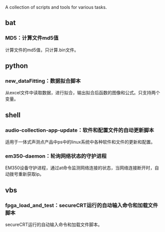 A collection of scripts and tools for various tasks.

## bat

### MD5：计算文件md5值

计算文件的md5值，只计算.bin文件。

## python

### new_dataFitting：数据拟合脚本

从excel文件中读取数据，进行拟合，输出拟合后函数的图像和公式。只支持两个变量。

## shell

### audio-collection-app-update：软件和配置文件的自动更新脚本

适用于一体式声测点产品中ps中的linux系统中各种软件和文件的更新和配置。

### em350-daemon：轮询网络状态的守护进程

EM350设备守护进程，通过at命令监测网络连接的状态，当网络连接断开时，自动拨号重新获取ip。

## vbs

### fpga_load_and_test：secureCRT运行的自动输入命令和加载文件脚本

secureCRT运行的自动输入命令和加载文件脚本。
